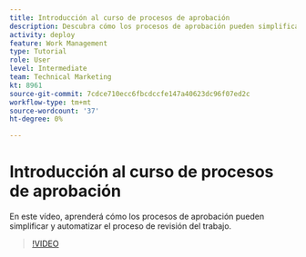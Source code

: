 ```yaml
---
title: Introducción al curso de procesos de aprobación
description: Descubra cómo los procesos de aprobación pueden simplificar y automatizar el proceso de revisión de trabajo.
activity: deploy
feature: Work Management
type: Tutorial
role: User
level: Intermediate
team: Technical Marketing
kt: 8961
source-git-commit: 7cdce710ecc6fbcdccfe147a40623dc96f07ed2c
workflow-type: tm+mt
source-wordcount: '37'
ht-degree: 0%

---
```


# Introducción al curso de procesos de aprobación

En este vídeo, aprenderá cómo los procesos de aprobación pueden simplificar y automatizar el proceso de revisión del trabajo.

>[!VIDEO](https://video.tv.adobe.com/v/335224/?quality=12)
